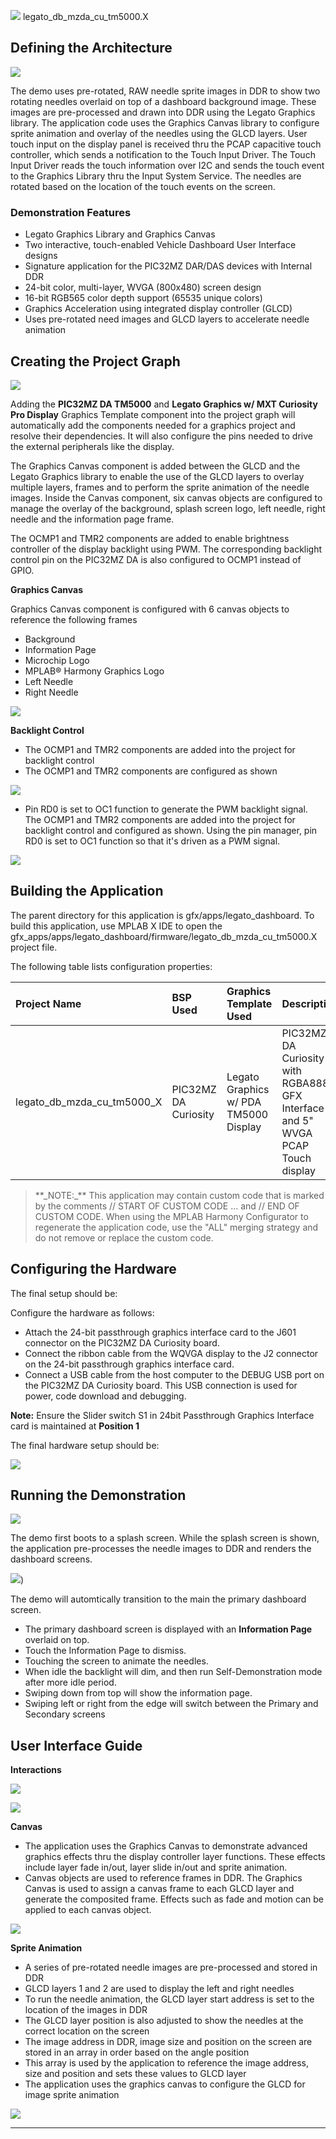 
![](../../../../images/mhgs.png) legato\_db\_mzda\_cu\_tm5000.X

Defining the Architecture
-------------------------

![](../../../../images/legato_db_arch.png)

The demo uses pre-rotated, RAW needle sprite images in DDR to show two rotating needles overlaid on top of a dashboard background image. These images are pre-processed and drawn into DDR using the Legato Graphics library. The application code uses the Graphics Canvas library to configure sprite animation and overlay of the needles using the GLCD layers. User touch input on the display panel is received thru the PCAP capacitive touch controller, which sends a notification to the Touch Input Driver. The Touch Input Driver reads the touch information over I2C and sends the touch event to the Graphics Library thru the Input System Service. The needles are rotated based on the location of the touch events on the screen.

### Demonstration Features

-   Legato Graphics Library and Graphics Canvas
-   Two interactive, touch-enabled Vehicle Dashboard User Interface designs
-   Signature application for the PIC32MZ DAR/DAS devices with Internal DDR
-   24-bit color, multi-layer, WVGA (800x480) screen design
-   16-bit RGB565 color depth support (65535 unique colors)
-   Graphics Acceleration using integrated display controller (GLCD)
-   Uses pre-rotated need images and GLCD layers to accelerate needle animation

Creating the Project Graph
--------------------------

![](../../../../images/legato_db_mzda_cu_tm5000_pg.png)

Adding the **PIC32MZ DA TM5000** and **Legato Graphics w/ MXT Curiosity Pro Display** Graphics Template component into the project graph will automatically add the components needed for a graphics project and resolve their dependencies. It will also configure the pins needed to drive the external peripherals like the display.

The Graphics Canvas component is added between the GLCD and the Legato Graphics library to enable the use of the GLCD layers to overlay multiple layers, frames and to perform the sprite animation of the needle images. Inside the Canvas component, six canvas objects are configured to manage the overlay of the background, splash screen logo, left needle, right needle and the information page frame.

The OCMP1 and TMR2 components are added to enable brightness controller of the display backlight using PWM. The corresponding backlight control pin on the PIC32MZ DA is also configured to OCMP1 instead of GPIO.

**Graphics Canvas**

Graphics Canvas component is configured with 6 canvas objects to reference the following frames

-   Background
-   Information Page
-   Microchip Logo
-   MPLAB® Harmony Graphics Logo
-   Left Needle
-   Right Needle

![](../../../../images/legato_db_mzda_cu_tm5000_pg1.png)

**Backlight Control**

-   The OCMP1 and TMR2 components are added into the project for backlight control
-   The OCMP1 and TMR2 components are configured as shown

![](../../../../images/legato_db_mzda_cu_tm5000_pg2.png)

-   Pin RD0 is set to OC1 function to generate the PWM backlight signal. The OCMP1 and TMR2 components are added into the project for backlight control and configured as shown. Using the pin manager, pin RD0 is set to OC1 function so that it's driven as a PWM signal.

![](../../../../images/legato_db_mzda_cu_tm5000_pg3.png)

Building the Application
------------------------

The parent directory for this application is gfx/apps/legato\_dashboard. To build this application, use MPLAB X IDE to open the gfx\_apps/apps/legato\_dashboard/firmware/legato\_db\_mzda\_cu\_tm5000.X project file.

The following table lists configuration properties:

|Project Name|BSP Used|Graphics Template Used|Description|
|:-----------|:-------|:---------------------|:----------|
|legato\_db\_mzda\_cu\_tm5000\_X|PIC32MZ DA Curiosity|Legato Graphics w/ PDA TM5000 Display|PIC32MZ DA Curiosity with RGBA8888 GFX Interface and 5" WVGA PCAP Touch display|

> \*\*\_NOTE:\_\*\* This application may contain custom code that is marked by the comments // START OF CUSTOM CODE ... and // END OF CUSTOM CODE. When using the MPLAB Harmony Configurator to regenerate the application code, use the "ALL" merging strategy and do not remove or replace the custom code.

Configuring the Hardware
------------------------

The final setup should be:

Configure the hardware as follows:

-   Attach the 24-bit passthrough graphics interface card to the J601 connector on the PIC32MZ DA Curiosity board.
-   Connect the ribbon cable from the WQVGA display to the J2 connector on the 24-bit passthrough graphics interface card.
-   Connect a USB cable from the host computer to the DEBUG USB port on the PIC32MZ DA Curiosity board. This USB connection is used for power, code download and debugging.

**Note:** Ensure the Slider switch S1 in 24bit Passthrough Graphics Interface card is maintained at **Position 1**

The final hardware setup should be:

![](../../../../images/legato_qs_mzda_cu_tm5000_conf1.png)

Running the Demonstration
-------------------------

![](../../../../images/legato_db_splash_screen.png)

The demo first boots to a splash screen. While the splash screen is shown, the application pre-processes the needle images to DDR and renders the dashboard screens.

![](../../../../images/legato_dashboard.png))

The demo will automtically transition to the main the primary dashboard screen.

-   The primary dashboard screen is displayed with an **Information Page** overlaid on top.
-   Touch the Information Page to dismiss.
-   Touching the screen to animate the needles.
-   When idle the backlight will dim, and then run Self-Demonstration mode after more idle period.
-   Swiping down from top will show the information page.
-   Swiping left or right from the edge will switch between the Primary and Secondary screens

User Interface Guide
--------------------

**Interactions**

![](../../../../images/legato_db_mzda_cu_tm5000_ui1.png)

![](../../../../images/legato_db_mzda_cu_tm5000_ui2.png)

**Canvas**

-   The application uses the Graphics Canvas to demonstrate advanced graphics effects thru the display controller layer functions. These effects include layer fade in/out, layer slide in/out and sprite animation.
-   Canvas objects are used to reference frames in DDR. The Graphics Canvas is used to assign a canvas frame to each GLCD layer and generate the composited frame. Effects such as fade and motion can be applied to each canvas object.

![](../../../../images/legato_db_mzda_cu_tm5000_ui3.png)

**Sprite Animation**

-   A series of pre-rotated needle images are pre-processed and stored in DDR
-   GLCD layers 1 and 2 are used to display the left and right needles
-   To run the needle animation, the GLCD layer start address is set to the location of the images in DDR
-   The GLCD layer position is also adjusted to show the needles at the correct location on the screen
-   The image address in DDR, image size and position on the screen are stored in an array in order based on the angle position
-   This array is used by the application to reference the image address, size and position and sets these values to GLCD layer
-   The application uses the graphics canvas to configure the GLCD for image sprite animation

![](../../../../images/legato_db_mzda_cu_tm5000_ui4.png)

* * * * *

 
